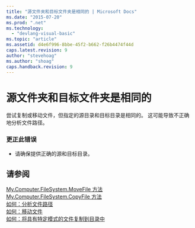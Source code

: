 ```yaml
---
title: "源文件夹和目标文件夹是相同的 | Microsoft Docs"
ms.date: "2015-07-20"
ms.prod: ".net"
ms.technology: 
  - "devlang-visual-basic"
ms.topic: "article"
ms.assetid: d4e6f996-8bbe-45f2-b662-f26b4474f44d
caps.latest.revision: 9
author: "stevehoag"
ms.author: "shoag"
caps.handback.revision: 9
---
```

# 源文件夹和目标文件夹是相同的
尝试复制或移动文件，但指定的源目录和目标目录是相同的。 这可能导致不正确地分析文件路径。  
  
### 更正此错误  
  
-   请确保提供正确的源和目标目录。  
  
## 请参阅  
 [My.Computer.FileSystem.MoveFile 方法](http://msdn.microsoft.com/zh-cn/f13ecad9-b95f-4923-9f05-c061a1617756)   
 [My.Computer.FileSystem.CopyFile 方法](http://msdn.microsoft.com/zh-cn/a3728536-7ad8-4279-8a07-dd4776d3b33c)   
 [如何：分析文件路径](../../visual-basic/developing-apps/programming/drives-directories-files/how-to-parse-file-paths.md)   
 [如何：移动文件](../../visual-basic/developing-apps/programming/drives-directories-files/how-to-move-a-file.md)   
 [如何：将具有特定模式的文件复制到目录中](../../visual-basic/developing-apps/programming/drives-directories-files/how-to-copy-files-with-a-specific-pattern-to-a-directory.md)